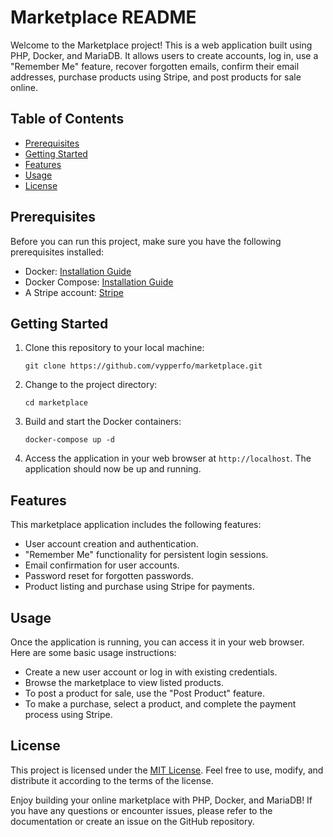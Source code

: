 # Marketplace README

Welcome to the Marketplace project! This is a web application built using PHP, Docker, and MariaDB. It allows users to create accounts, log in, use a "Remember Me" feature, recover forgotten emails, confirm their email addresses, purchase products using Stripe, and post products for sale online.

## Table of Contents
- [Prerequisites](#prerequisites)
- [Getting Started](#getting-started)
- [Features](#features)
- [Usage](#usage)
- [License](#license)

## Prerequisites

Before you can run this project, make sure you have the following prerequisites installed:

- Docker: [Installation Guide](https://docs.docker.com/get-docker/)
- Docker Compose: [Installation Guide](https://docs.docker.com/compose/install/)
- A Stripe account: [Stripe](https://stripe.com/)

## Getting Started

1. Clone this repository to your local machine:

    ```shell
    git clone https://github.com/vypperfo/marketplace.git
    ```

2. Change to the project directory:

    ```shell
    cd marketplace
    ```

3. Build and start the Docker containers:

    ```shell
    docker-compose up -d
    ```

4. Access the application in your web browser at `http://localhost`. The application should now be up and running.

## Features

This marketplace application includes the following features:

- User account creation and authentication.
- "Remember Me" functionality for persistent login sessions.
- Email confirmation for user accounts.
- Password reset for forgotten passwords.
- Product listing and purchase using Stripe for payments.

## Usage

Once the application is running, you can access it in your web browser. Here are some basic usage instructions:

- Create a new user account or log in with existing credentials.
- Browse the marketplace to view listed products.
- To post a product for sale, use the "Post Product" feature.
- To make a purchase, select a product, and complete the payment process using Stripe.

## License

This project is licensed under the [MIT License](LICENSE). Feel free to use, modify, and distribute it according to the terms of the license.

Enjoy building your online marketplace with PHP, Docker, and MariaDB! If you have any questions or encounter issues, please refer to the documentation or create an issue on the GitHub repository.
